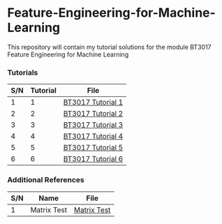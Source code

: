# Feature-Engineering-for-Machine-Learning
This repository will contain my tutorial solutions for the module BT3017 Feature Engineering for Machine Learning


### Tutorials 

| S/N | Tutorial | File 											|
| --- | ---			| --- 					 				 		|
| 1   | 1			| [BT3017 Tutorial 1](./BT3017%20Tutorial%201.ipynb) |
| 2   | 2			| [BT3017 Tutorial 2](./BT3017%20Tutorial%202.ipynb) |
| 3   | 3			| [BT3017 Tutorial 3](./BT3017%20Tutorial%203.ipynb) |
| 4   | 4			| [BT3017 Tutorial 4](./BT3017%20Tutorial%204.ipynb) |
| 5   | 5			| [BT3017 Tutorial 5](./BT3017%20Tutorial%205.ipynb) |
| 6   | 6			| [BT3017 Tutorial 6](./BT3017%20Tutorial%206.ipynb) |

### Additional References
| S/N | Name 		| File 											|
| --- | ---			| --- 					 				 		|
| 1   | Matrix Test	| [Matrix Test](./Matrix%20Test.ipynb) 			|
